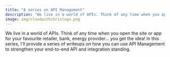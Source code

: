 ```yaml
---
title: "A series on API Management"
description: "We live in a world of APIs. Think of any time when you open the site or app for your favourite retailer, bank, energy provider... you get the idea! In this series, I'll provide a series of writeups on how you can use API Management to strengthen your end-to-end API and integration standing."
image: img/cloudwithchrislogo.png
---
```

We live in a world of APIs. Think of any time when you open the site or app for your favourite retailer, bank, energy provider... you get the idea! In this series, I'll provide a series of writeups on how you can use API Management to strengthen your end-to-end API and integration standing.
